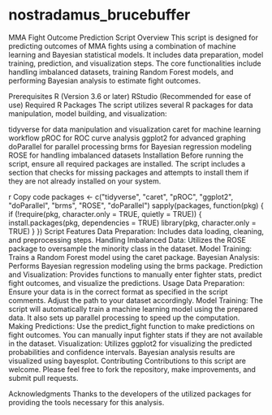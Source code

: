 # nostradamus_brucebuffer

MMA Fight Outcome Prediction Script
Overview
This script is designed for predicting outcomes of MMA fights using a combination of machine learning and Bayesian statistical models. It includes data preparation, model training, prediction, and visualization steps. The core functionalities include handling imbalanced datasets, training Random Forest models, and performing Bayesian analysis to estimate fight outcomes.

Prerequisites
R (Version 3.6 or later)
RStudio (Recommended for ease of use)
Required R Packages
The script utilizes several R packages for data manipulation, model building, and visualization:

tidyverse for data manipulation and visualization
caret for machine learning workflow
pROC for ROC curve analysis
ggplot2 for advanced graphing
doParallel for parallel processing
brms for Bayesian regression modeling
ROSE for handling imbalanced datasets
Installation
Before running the script, ensure all required packages are installed. The script includes a section that checks for missing packages and attempts to install them if they are not already installed on your system.

r
Copy code
packages <- c("tidyverse", "caret", "pROC", "ggplot2", "doParallel", "brms", "ROSE", "doParallel")
sapply(packages, function(pkg) {
  if (!require(pkg, character.only = TRUE, quietly = TRUE)) {
    install.packages(pkg, dependencies = TRUE)
    library(pkg, character.only = TRUE)
  }
})
Script Features
Data Preparation: Includes data loading, cleaning, and preprocessing steps.
Handling Imbalanced Data: Utilizes the ROSE package to oversample the minority class in the dataset.
Model Training: Trains a Random Forest model using the caret package.
Bayesian Analysis: Performs Bayesian regression modeling using the brms package.
Prediction and Visualization: Provides functions to manually enter fighter stats, predict fight outcomes, and visualize the predictions.
Usage
Data Preparation: Ensure your data is in the correct format as specified in the script comments. Adjust the path to your dataset accordingly.
Model Training: The script will automatically train a machine learning model using the prepared data. It also sets up parallel processing to speed up the computation.
Making Predictions: Use the predict_fight function to make predictions on fight outcomes. You can manually input fighter stats if they are not available in the dataset.
Visualization: Utilizes ggplot2 for visualizing the predicted probabilities and confidence intervals. Bayesian analysis results are visualized using bayesplot.
Contributing
Contributions to this script are welcome. Please feel free to fork the repository, make improvements, and submit pull requests.


Acknowledgments
Thanks to the developers of the utilized packages for providing the tools necessary for this analysis.
